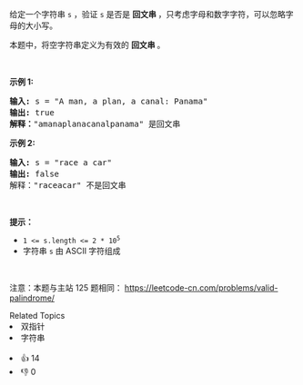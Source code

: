 <p>给定一个字符串 <code>s</code> ，验证 <code>s</code>&nbsp;是否是&nbsp;<strong>回文串&nbsp;</strong>，只考虑字母和数字字符，可以忽略字母的大小写。</p>

<p>本题中，将空字符串定义为有效的&nbsp;<strong>回文串&nbsp;</strong>。</p>

<p>&nbsp;</p>

<p><strong>示例 1:</strong></p>

<pre>
<strong>输入: </strong>s =<strong> </strong>&quot;A man, a plan, a canal: Panama&quot;
<strong>输出:</strong> true
<strong>解释：</strong>&quot;amanaplanacanalpanama&quot; 是回文串</pre>

<p><strong>示例 2:</strong></p>

<pre>
<strong>输入:</strong> s = &quot;race a car&quot;
<strong>输出:</strong> false
解释：&quot;raceacar&quot; 不是回文串</pre>

<p>&nbsp;</p>

<p><strong>提示：</strong></p>

<ul>
	<li><code>1 &lt;= s.length &lt;= 2 * 10<sup>5</sup></code></li>
	<li>字符串 <code>s</code> 由 ASCII 字符组成</li>
</ul>

<p>&nbsp;</p>

<p><meta charset="UTF-8" />注意：本题与主站 125&nbsp;题相同：&nbsp;<a href="https://leetcode-cn.com/problems/valid-palindrome/">https://leetcode-cn.com/problems/valid-palindrome/</a></p>
<div><div>Related Topics</div><div><li>双指针</li><li>字符串</li></div></div><br><div><li>👍 14</li><li>👎 0</li></div>